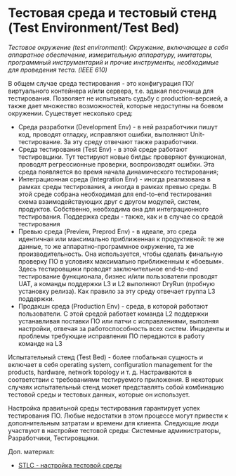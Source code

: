 # Тестовая среда и тестовый стенд (Test Environment/Test Bed)

_Тестовое окружение (test environment): Окружение, включающее в себя аппаратное обеспечение, измерительную аппаратуру, имитаторы, программный инструментарий и прочие инструменты, необходимые для проведения теста. (IEEE 610)_

В общем случае среда тестирования - это конфигурация ПО/виртуального контейнера и/или сервера, т.е. эдакая песочница для тестирования. Позволяет не испытывать судьбу с production-версией, а также дает множество возможностей, которые недоступны на боевом окружении. Существует несколько сред:

* Среда разработки (Development Env) - в ней разработчики пишут код, проводят отладку, исправляют ошибки, выполняют Unit-тестирование. За эту среду отвечают также разработчики.
* Среда тестирования (Test Env) - в этой среде работают тестировщики. Тут тестируют новые билды: проверяют функционал, проводят регрессионные проверки, воспроизводят ошибки. Эта среда появляется во время начала динамического тестирования;
* Интеграционная среда (Integration Env) - иногда реализована в рамках среды тестирования, а иногда в рамках превью среды. В этой среде собрана необходимая для end-to-end тестирования схема взаимодействующих друг с другом модулей, систем, продуктов. Собственно, необходима она для интеграционного тестирования. Поддержка среды - также, как и в случае со средой тестирования
* Превью среда (Preview, Preprod Env) - в идеале, это среда идентичная или максимально приближенная к продуктивной: те же данные, то же аппаратно-программное окружение, та же производительность. Она используется, чтобы сделать финальную проверку ПО в условиях максимально приближенным к «боевым». Здесь тестировщики проводят заключительное end-to-end тестирование функционала, бизнес и/или пользователи проводят UAT, а команды поддержки L3 и L2 выполняют DryRun (пробную установку релиза). Как правило за эту среду отвечает группа L3 поддержки.
* Продакшн среда (Production Env) - среда, в которой работают пользователи. С этой средой работает команда L2 поддержки устанавливая поставки ПО или патчи с исправлениями, выполняя настройки, отвечая за работоспособность всех систем. Инциденты и проблемы требующие исправления ПО передаются в работу команде на L3

Испытательный стенд (Test Bed) - более глобальная сущность и включает в себя operating system, configuration management for the products, hardware, network topology и т. д. Настраиваются в соответствии с требованиями тестируемого приложения. В некоторых случаях испытательный стенд может представлять собой комбинацию тестовой среды и тестовых данных, которые он использует.

Настройка правильной среды тестирования гарантирует успех тестирования ПО. Любые недостатки в этом процессе могут привести к дополнительным затратам и времени для клиента. Следующие люди участвуют в настройке тестовой среды: Системные администраторы, Разработчики, Тестировщики.

Доп. материал:

* [STLC - настройка тестовой среды](https://coderlessons.com/tutorials/kachestvo-programmnogo-obespecheniia/uznaite-stlc/stlc-nastroika-testovoi-sredy)
